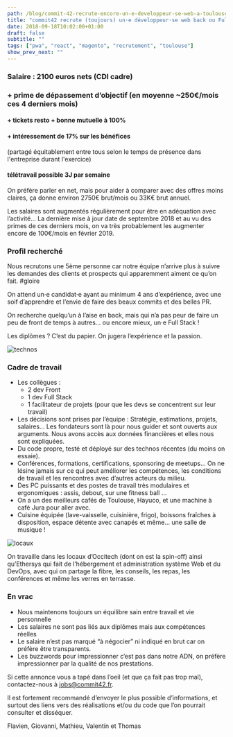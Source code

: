 ```yaml
---
path: /blog/commit-42-recrute-encore-un-e-developpeur-se-web-a-toulouse/
title: "commit42 recrute (toujours) un⋅e développeur⋅se web back ou Full Stack à Toulouse"
date: 2018-09-18T10:02:00+01:00
draft: false
subtitle: ""
tags: ["pwa", "react", "magento", "recrutement", "toulouse"]
show_prev_next: ""
---
```


### Salaire : 2100 euros nets (CDI cadre) 
### + prime de dépassement d’objectif (en moyenne ~250€/mois ces 4 derniers mois) 
#### + tickets resto + bonne mutuelle à 100%
#### + intéressement de 17% sur les bénéfices 
(partagé équitablement entre tous selon le temps de présence dans l'entreprise durant l'exercice)
#### télétravail possible 3J par semaine

On préfère parler en net, mais pour aider à comparer avec des offres moins claires, ça donne environ 2750€ brut/mois ou 33K€ brut annuel. 

Les salaires sont augmentés régulièrement pour être en adéquation avec l’activité… 
La dernière mise à jour date de septembre 2018 et au vu des primes de ces derniers mois, on va très probablement les augmenter encore de 100€/mois en février 2019.


### Profil recherché
Nous recrutons une 5ème personne car notre équipe n’arrive plus à suivre les demandes des clients et prospects qui apparemment aiment ce qu’on fait. #gloire

On attend un⋅e candidat⋅e ayant au minimum 4 ans d’expérience, avec une soif d’apprendre et l’envie de faire des beaux commits et des belles PR. 

On recherche quelqu’un à l’aise en back, mais qui n’a pas peur de faire un peu de front de temps à autres… ou encore mieux, un⋅e Full Stack !

Les diplômes ? C’est du papier. On jugera l’expérience et la passion.

![technos](/assets/technos.png)


### Cadre de travail
 - Les collègues : 
   - 2 dev Front 
   - 1 dev Full Stack 
   - 1 facilitateur de projets (pour que les devs se concentrent sur leur travail)
- Les décisions sont prises par l’équipe : Stratégie, estimations, projets, salaires… Les fondateurs sont là pour nous guider et sont ouverts aux arguments. Nous avons accès aux données financières et elles nous sont expliquées.
- Du code propre, testé et déployé sur des technos récentes (du moins on essaie).
- Conférences, formations, certifications, sponsoring de meetups… On ne lésine jamais sur ce qui peut améliorer les compétences, les conditions de travail et les rencontres avec d’autres acteurs du milieu.
- Des PC puissants et des postes de travail très modulaires et ergonomiques : assis, debout, sur une fitness ball …
- On a un des meilleurs cafés de Toulouse, Hayuco, et une machine à café Jura pour aller avec.
- Cuisine équipée (lave-vaisselle, cuisinière, frigo), boissons fraîches à disposition, espace détente avec canapés et même… une salle de musique !


![locaux](/assets/locaux.png)

On travaille dans les locaux d’Occitech (dont on est la spin-off) ainsi qu’Ethersys qui fait de l’hébergement et administration système Web et du DevOps, avec qui on partage la fibre, les conseils, les repas, les conférences et même les verres en terrasse.


### En vrac
- Nous maintenons toujours un équilibre sain entre travail et vie personnelle
- Les salaires ne sont pas liés aux diplômes mais aux compétences réelles
- Le salaire n’est pas marqué “à négocier” ni indiqué en brut car on préfère être transparents.
- Les buzzwords pour impressionner c’est pas dans notre ADN, on préfère impressionner par la qualité de nos prestations. 


Si cette annonce vous a tapé dans l’oeil (et que ça fait pas trop mal), contactez-nous à jobs@commit42.fr.

Il est fortement recommandé d’envoyer le plus possible d’informations, et surtout des liens vers des réalisations et/ou du code que l’on pourrait consulter et disséquer.


Flavien, Giovanni, Mathieu, Valentin et Thomas


